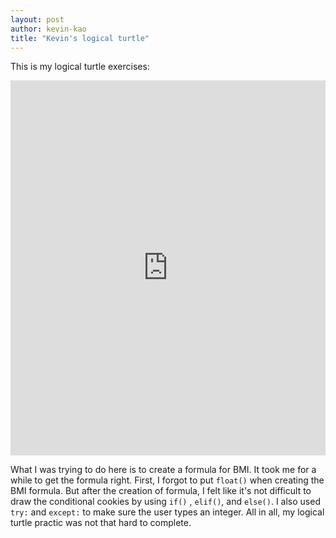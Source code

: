 ```yaml
---
layout: post
author: kevin-kao
title: "Kevin's logical turtle"
---
```


This is my logical turtle exercises:
<iframe src="https://trinket.io/embed/python/488ce41b6c" width="100%" height="600" frameborder="0" marginwidth="0" marginheight="0" allowfullscreen></iframe>

What I was trying to do here is to create a formula for BMI. It took me for a while to get the formula right. First, I forgot 
to put `float()` when creating the BMI formula. But after the creation of formula, I felt like it's not difficult to draw 
the conditional cookies by using `if()` , `elif()`, and `else()`. I also used `try:` and `except:` to make sure the user types
an integer. All in all, my logical turtle practic was not that hard to complete. 

